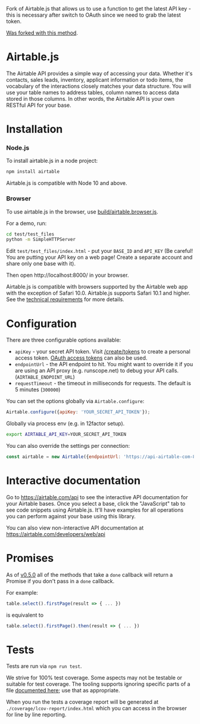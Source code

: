 Fork of Airtable.js that allows us to use a function to get the latest API key - this is necessary
after switch to OAuth since we need to grab the latest token.

[Was forked with this method](https://stackoverflow.com/a/30352360/7216122).

# Airtable.js

The Airtable API provides a simple way of accessing your data. Whether it's contacts, sales leads,
inventory, applicant information or todo items, the vocabulary of the interactions closely matches
your data structure. You will use your table names to address tables, column names to access data
stored in those columns. In other words, the Airtable API is your own RESTful API for your base.

# Installation

### Node.js

To install airtable.js in a node project:

```sh
npm install airtable
```

Airtable.js is compatible with Node 10 and above.

### Browser

To use airtable.js in the browser, use [build/airtable.browser.js](build/airtable.browser.js).

For a demo, run:

```sh
cd test/test_files
python -m SimpleHTTPServer
```

Edit `test/test_files/index.html` - put your `BASE_ID` and `API_KEY` (Be careful! You are putting
your API key on a web page! Create a separate account and share only one base with it).

Then open http://localhost:8000/ in your browser.

Airtable.js is compatible with browsers supported by the Airtable web app with the exception of
Safari 10.0. Airtable.js supports Safari 10.1 and higher. See the
[technical requirements](https://support.airtable.com/hc/en-us/articles/217990018) for more details.

# Configuration

There are three configurable options available:

-   `apiKey` - your secret API token. Visit [/create/tokens](https://airtable.com/create/tokens) to
    create a personal access token.
    [OAuth access tokens](https://airtable.com/developers/web/guides/oauth-integrations) can also be
    used.
-   `endpointUrl` - the API endpoint to hit. You might want to override it if you are using an API
    proxy (e.g. runscope.net) to debug your API calls. (`AIRTABLE_ENDPOINT_URL`)
-   `requestTimeout` - the timeout in milliseconds for requests. The default is 5 minutes (`300000`)

You can set the options globally via `Airtable.configure`:

```js
Airtable.configure({apiKey: 'YOUR_SECRET_API_TOKEN'});
```

Globally via process env (e.g. in 12factor setup).

```sh
export AIRTABLE_API_KEY=YOUR_SECRET_API_TOKEN
```

You can also override the settings per connection:

```js
const airtable = new Airtable({endpointUrl: 'https://api-airtable-com-8hw7i1oz63iz.runscope.net/'});
```

# Interactive documentation

Go to https://airtable.com/api to see the interactive API documentation for your Airtable bases.
Once you select a base, click the "JavaScript" tab to see code snippets using Airtable.js. It'll
have examples for all operations you can perform against your base using this library.

You can also view non-interactive API documentation at https://airtable.com/developers/web/api

# Promises

As of [v0.5.0](https://github.com/Airtable/airtable.js/releases/tag/v0.5.0) all of the methods that
take a `done` callback will return a Promise if you don't pass in a `done` callback.

For example:

```js
table.select().firstPage(result => { ... })
```

is equivalent to

```js
table.select().firstPage().then(result => { ... })
```

# Tests

Tests are run via `npm run test`.

We strive for 100% test coverage. Some aspects may not be testable or suitable for test coverage.
The tooling supports ignoring specific parts of a file
[documented here](https://github.com/istanbuljs/nyc#parsing-hints-ignoring-lines); use that as
appropriate.

When you run the tests a coverage report will be generated at `./coverage/lcov-report/index.html`
which you can access in the browser for line by line reporting.
